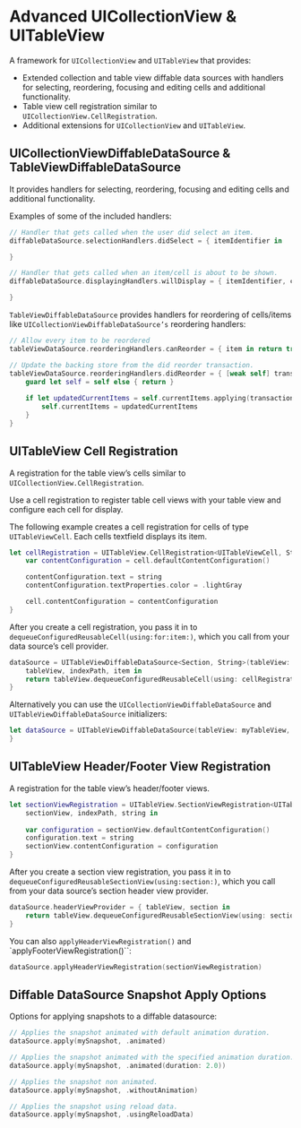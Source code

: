 # Advanced UICollectionView & UITableView

A framework for `UICollectionView` and `UITableView` that provides:

- Extended collection and table view diffable data sources with handlers for selecting, reordering, focusing and editing cells and additional functionality.
- Table view cell registration similar to `UICollectionView.CellRegistration`.
- Additional extensions for `UICollectionView` and `UITableView`.

## UICollectionViewDiffableDataSource & TableViewDiffableDataSource

It provides handlers for selecting, reordering, focusing and editing cells and additional functionality.

Examples of some of the included handlers:

```swift
// Handler that gets called when the user did select an item.
diffableDataSource.selectionHandlers.didSelect = { itemIdentifier in

}

// Handler that gets called when an item/cell is about to be shown.
diffableDataSource.displayingHandlers.willDisplay = { itemIdentifier, cell in

}
```

`TableViewDiffableDataSource` provides handlers for reordering of cells/items like `UICollectionViewDiffableDataSource’s` reordering handlers:

```swift
// Allow every item to be reordered
tableViewDataSource.reorderingHandlers.canReorder = { item in return true }

// Update the backing store from the did reorder transaction.
tableViewDataSource.reorderingHandlers.didReorder = { [weak self] transaction, _ in
    guard let self = self else { return }
             
    if let updatedCurrentItems = self.currentItems.applying(transaction.difference) {
        self.currentItems = updatedCurrentItems
    }
}
```

## UITableView Cell Registration

A registration for the table view’s cells similar to `UICollectionView.CellRegistration`.

Use a cell registration to register table cell views with your table view and configure each cell for display.

The following example creates a cell registration for cells of type `UITableViewCell`. Each cells textfield displays its item.

```swift
let cellRegistration = UITableView.CellRegistration<UITableViewCell, String> { cell, indexPath, string in
    var contentConfiguration = cell.defaultContentConfiguration()

    contentConfiguration.text = string
    contentConfiguration.textProperties.color = .lightGray

    cell.contentConfiguration = contentConfiguration
}
```

After you create a cell registration, you pass it in to ``dequeueConfiguredReusableCell(using:for:item:)``, which you call from your data source’s cell provider.

```swift
dataSource = UITableViewDiffableDataSource<Section, String>(tableView: tableView) {
    tableView, indexPath, item in
    return tableView.dequeueConfiguredReusableCell(using: cellRegistration, for: indexPath, item: item)
}
```

Alternatively you can use the ``UICollectionViewDiffableDataSource`` and ``UITableViewDiffableDataSource`` initializers:

```swift
let dataSource = UITableViewDiffableDataSource(tableView: myTableView, cellRegistration: cellRegistration)
}
```

## UITableView Header/Footer View Registration

A registration for the table view’s header/footer views.

```swift
let sectionViewRegistration = UITableView.SectionViewRegistration<UITableViewHeaderFooterView, String> {
    sectionView, indexPath, string in
     
    var configuration = sectionView.defaultContentConfiguration()
    configuration.text = string
    sectionView.contentConfiguration = configuration
}
```
     
After you create a section view registration, you pass it in to ``dequeueConfiguredReusableSectionView(using:section:)``, which you call from your data source’s section header view provider.

```swift
dataSource.headerViewProvider = { tableView, section in
    return tableView.dequeueConfiguredReusableSectionView(using: sectionViewRegistration, section: section)
}
```

You can also ``applyHeaderViewRegistration()`` and `applyFooterViewRegistration()``:

```swift
dataSource.applyHeaderViewRegistration(sectionViewRegistration)
```

## Diffable DataSource Snapshot Apply Options

Options for applying snapshots to a diffable datasource:

```swift
// Applies the snapshot animated with default animation duration.
dataSource.apply(mySnapshot, .animated)

// Applies the snapshot animated with the specified animation duration.
dataSource.apply(mySnapshot, .animated(duration: 2.0))

// Applies the snapshot non animated.
dataSource.apply(mySnapshot, .withoutAnimation)

// Applies the snapshot using reload data.
dataSource.apply(mySnapshot, .usingReloadData)
```
